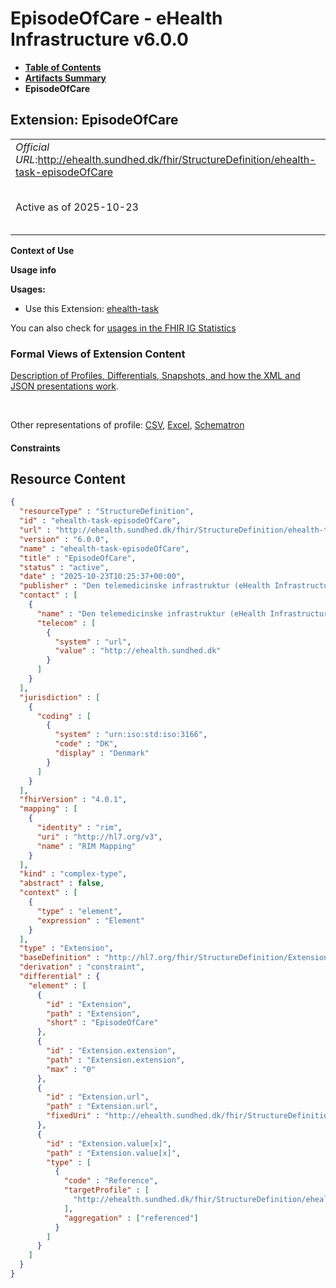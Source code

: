 # EpisodeOfCare - eHealth Infrastructure v6.0.0

* [**Table of Contents**](toc.md)
* [**Artifacts Summary**](artifacts.md)
* **EpisodeOfCare**

## Extension: EpisodeOfCare 

| | |
| :--- | :--- |
| *Official URL*:http://ehealth.sundhed.dk/fhir/StructureDefinition/ehealth-task-episodeOfCare | *Version*:6.0.0 |
| Active as of 2025-10-23 | *Computable Name*:ehealth-task-episodeOfCare |

**Context of Use**

**Usage info**

**Usages:**

* Use this Extension: [ehealth-task](StructureDefinition-ehealth-task.md)

You can also check for [usages in the FHIR IG Statistics](https://packages2.fhir.org/xig/dk.ehealth.sundhed.fhir.ig.core|current/StructureDefinition/ehealth-task-episodeOfCare)

### Formal Views of Extension Content

 [Description of Profiles, Differentials, Snapshots, and how the XML and JSON presentations work](http://build.fhir.org/ig/FHIR/ig-guidance/readingIgs.html#structure-definitions). 

 

Other representations of profile: [CSV](StructureDefinition-ehealth-task-episodeOfCare.csv), [Excel](StructureDefinition-ehealth-task-episodeOfCare.xlsx), [Schematron](StructureDefinition-ehealth-task-episodeOfCare.sch) 

#### Constraints



## Resource Content

```json
{
  "resourceType" : "StructureDefinition",
  "id" : "ehealth-task-episodeOfCare",
  "url" : "http://ehealth.sundhed.dk/fhir/StructureDefinition/ehealth-task-episodeOfCare",
  "version" : "6.0.0",
  "name" : "ehealth-task-episodeOfCare",
  "title" : "EpisodeOfCare",
  "status" : "active",
  "date" : "2025-10-23T10:25:37+00:00",
  "publisher" : "Den telemedicinske infrastruktur (eHealth Infrastructure)",
  "contact" : [
    {
      "name" : "Den telemedicinske infrastruktur (eHealth Infrastructure)",
      "telecom" : [
        {
          "system" : "url",
          "value" : "http://ehealth.sundhed.dk"
        }
      ]
    }
  ],
  "jurisdiction" : [
    {
      "coding" : [
        {
          "system" : "urn:iso:std:iso:3166",
          "code" : "DK",
          "display" : "Denmark"
        }
      ]
    }
  ],
  "fhirVersion" : "4.0.1",
  "mapping" : [
    {
      "identity" : "rim",
      "uri" : "http://hl7.org/v3",
      "name" : "RIM Mapping"
    }
  ],
  "kind" : "complex-type",
  "abstract" : false,
  "context" : [
    {
      "type" : "element",
      "expression" : "Element"
    }
  ],
  "type" : "Extension",
  "baseDefinition" : "http://hl7.org/fhir/StructureDefinition/Extension",
  "derivation" : "constraint",
  "differential" : {
    "element" : [
      {
        "id" : "Extension",
        "path" : "Extension",
        "short" : "EpisodeOfCare"
      },
      {
        "id" : "Extension.extension",
        "path" : "Extension.extension",
        "max" : "0"
      },
      {
        "id" : "Extension.url",
        "path" : "Extension.url",
        "fixedUri" : "http://ehealth.sundhed.dk/fhir/StructureDefinition/ehealth-task-episodeOfCare"
      },
      {
        "id" : "Extension.value[x]",
        "path" : "Extension.value[x]",
        "type" : [
          {
            "code" : "Reference",
            "targetProfile" : [
              "http://ehealth.sundhed.dk/fhir/StructureDefinition/ehealth-episodeofcare"
            ],
            "aggregation" : ["referenced"]
          }
        ]
      }
    ]
  }
}

```
